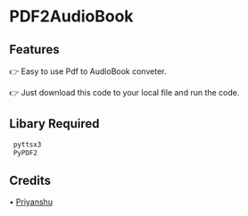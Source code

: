 # PDF2AudioBook

## Features
👉 Easy to use Pdf to AudioBook conveter.

👉 Just download this code to your local file and run the code.

## Libary Required 
```sh
 pyttsx3
 PyPDF2
```
 
## Credits
 • [Priyanshu](https://t.me/priyanshugandhi)
